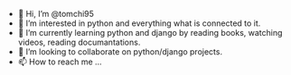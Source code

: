 - 👋 Hi, I’m @tomchi95
- 👀 I’m interested in python and everything what is connected to it.
- 🌱 I’m currently learning python and django by reading books, watching videos, reading documantations.
- 💞️ I’m looking to collaborate on python/django projects.
- 📫 How to reach me ... 

<!---
tomchi95/tomchi95 is a ✨ special ✨ repository because its `README.md` (this file) appears on your GitHub profile.
You can click the Preview link to take a look at your changes.
--->
